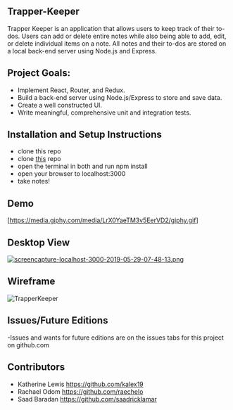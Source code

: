 ## Trapper-Keeper

Trapper Keeper is an application that allows users to keep track of their to-dos. Users can add or delete entire notes while also being able to add, edit, or delete individual items on a note. All notes and their to-dos are stored on a local back-end server using Node.js and Express.

## Project Goals:

* Implement React, Router, and Redux.
* Build a back-end server using Node.js/Express to store and save data.
* Create a well constructed UI.
* Write meaningful, comprehensive unit and integration tests.

## Installation and Setup Instructions
- clone this repo
- clone [this](https://github.com/kalex19/Trapper-Keeper-Server) repo
- open the terminal in both and run npm install
- open your browser to localhost:3000
- take notes!

## Demo

[https://media.giphy.com/media/LrX0YaeTM3v5EerVD2/giphy.gif]

## Desktop View

[![screencapture-localhost-3000-2019-05-29-07-48-13.png](https://i.postimg.cc/T3XrW1nR/screencapture-localhost-3000-2019-05-29-07-48-13.png)](https://postimg.cc/TpCyzRkS)

## Wireframe

![TrapperKeeper](https://user-images.githubusercontent.com/42000931/58217054-408b1d00-7cbe-11e9-8c66-bcd058704b67.png)

## Issues/Future Editions
  -Issues and wants for future editions are on the issues tabs for this project on github.com


## Contributors

* Katherine Lewis https://github.com/kalex19
* Rachael Odom https://github.com/raechelo
* Saad Baradan https://github.com/saadricklamar
